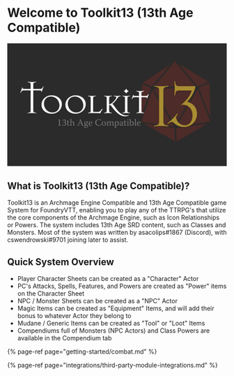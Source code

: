 # Welcome to Toolkit13 \(13th Age Compatible\)

![](.gitbook/assets/image%20%281%29.png)

## What is Toolkit13 \(13th Age Compatible\)?

Toolkit13 is an Archmage Engine Compatible and 13th Age Compatible game System for FoundryVTT, enabling you to play any of the TTRPG's that utilize the core components of the Archmage Engine, such as Icon Relationships or Powers. The system includes 13th Age SRD content, such as Classes and Monsters. Most of the system was written by asacolips\#1867 \(Discord\), with cswendrowski\#9701 joining later to assist. 

## Quick System Overview

* Player Character Sheets can be created as a "Character" Actor
* PC's Attacks, Spells, Features, and Powers are created as "Power" items on the Character Sheet
* NPC / Monster Sheets can be created as a "NPC" Actor
* Magic Items can be created as "Equipment" Items, and will add their bonus to whatever Actor they belong to
* Mudane / Generic Items can be created as "Tool" or "Loot" Items
* Compendiums full of Monsters \(NPC Actors\) and Class Powers are available in the Compendium tab

{% page-ref page="getting-started/combat.md" %}

{% page-ref page="integrations/third-party-module-integrations.md" %}







